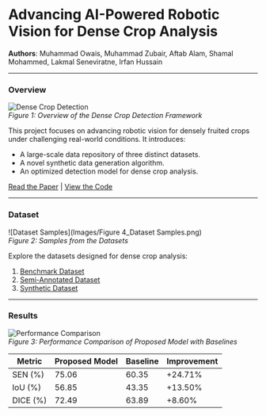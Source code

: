 # Advancing AI-Powered Robotic Vision for Dense Crop Analysis
**Authors**: Muhammad Owais, Muhammad Zubair, Aftab Alam, Shamal Mohammed, Lakmal Seneviratne, Irfan Hussain  

---

### Overview
![Dense Crop Detection](images/overview.png)  
*Figure 1: Overview of the Dense Crop Detection Framework*  

This project focuses on advancing robotic vision for densely fruited crops under challenging real-world conditions. It introduces:
- A large-scale data repository of three distinct datasets.
- A novel synthetic data generation algorithm.
- An optimized detection model for dense crop analysis.

[Read the Paper](link-to-your-paper) | [View the Code](https://github.com/Owais-CodeHub/PVT-SN_SAM-RN)

---

### Dataset
![Dataset Samples](Images/Figure 4_Dataset Samples.png)  
*Figure 2: Samples from the Datasets*  

Explore the datasets designed for dense crop analysis:
1. [Benchmark Dataset](link-to-dataset)
2. [Semi-Annotated Dataset](link-to-dataset)
3. [Synthetic Dataset](link-to-dataset)

---

### Results
![Performance Comparison](images/results_comparison.png)  
*Figure 3: Performance Comparison of Proposed Model with Baselines*  

| Metric        | Proposed Model | Baseline | Improvement |
|---------------|----------------|----------|-------------|
| SEN (%)       | 75.06          | 60.35    | +24.71%     |
| IoU (%)       | 56.85          | 43.35    | +13.50%     |
| DICE (%)      | 72.49          | 63.89    | +8.60%      |
